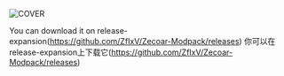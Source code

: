 ![COVER](https://github.com/ZfIxV/Zecoar-Modpack/blob/main/overrides/mods-expantion/Zecoar%20Expansion%20-%20Header.png)

You can download it on release-expansion(https://github.com/ZfIxV/Zecoar-Modpack/releases)
你可以在release-expansion上下载它(https://github.com/ZfIxV/Zecoar-Modpack/releases)
